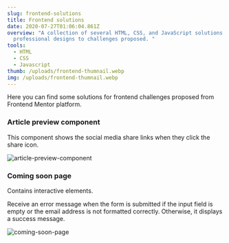 ```yaml
---
slug: frontend-solutions
title: Frontend solutions
date: 2020-07-27T01:06:04.861Z
overview: "A collection of several HTML, CSS, and JavaScript solutions in
  professional designs to challenges proposed. "
tools:
  - HTML
  - CSS
  - Javascript
thumb: /uploads/frontend-thumnail.webp
img: /uploads/frontend-thumnail.webp
---
```

Here you can find some solutions for frontend challenges proposed from Frontend Mentor platform.

### Article preview component

This component shows the social media share links when they click the share icon.

![article-preview-component](/uploads/article-component.webp "article-preview-component")

### Coming soon page

Contains interactive elements.

Receive an error message when the form is submitted if the input field is empty or the email address is not formatted correctly. Otherwise, it displays a success message.

![coming-soon-page](/uploads/comming-soon-page-1.webp "coming-soon-page")